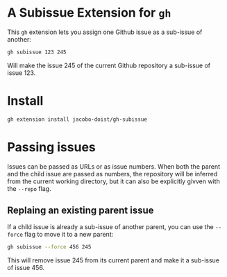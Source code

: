 # A Subissue Extension for `gh`

This `gh` extension lets you assign one Github issue as a sub-issue of another:

```sh
gh subissue 123 245
```

Will make the issue 245 of the current Github repository a sub-issue of issue 123.

# Install

```sh
gh extension install jacobo-doist/gh-subissue
```

# Passing issues

Issues can be passed as URLs or as issue numbers. When both the parent and the child issue are passed as numbers, the repository will be inferred from the current working directory, but it can also be explicitly givven with the `--repo` flag.

## Replaing an existing parent issue

If a child issue is already a sub-issue of another parent, you can use the `--force` flag to move it to a new parent:

```sh
gh subissue --force 456 245
```

This will remove issue 245 from its current parent and make it a sub-issue of issue 456.
